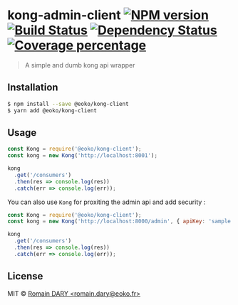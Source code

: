 # kong-admin-client [![NPM version][npm-image]][npm-url] [![Build Status][travis-image]][travis-url] [![Dependency Status][daviddm-image]][daviddm-url] [![Coverage percentage][coveralls-image]][coveralls-url]
> A simple and dumb kong api wrapper

## Installation

```sh
$ npm install --save @eoko/kong-client
$ yarn add @eoko/kong-client
```

## Usage

```js
const Kong = require('@eoko/kong-client');
const kong = new Kong('http://localhost:8001');

kong
  .get('/consumers')
  .then(res => console.log(res))
  .catch(err => console.log(err));
```

You can also use `Kong` for proxiting the admin api and add security :

```js
const Kong = require('@eoko/kong-client');
const kong = new Kong('http://localhost:8000/admin', { apiKey: 'sample', apiKeyName: 'apikey);

kong
  .get('/consumers')
  .then(res => console.log(res))
  .catch(err => console.log(err));
```

## License

MIT © [Romain DARY &lt;romain.dary@eoko.fr&gt;](http://eoko.fr)


[npm-image]: https://badge.fury.io/js/kong-admin-client.svg
[npm-url]: https://npmjs.org/package/kong-admin-client
[travis-image]: https://travis-ci.org/iam-merlin/kong-admin-client.svg?branch=master
[travis-url]: https://travis-ci.org/iam-merlin/kong-admin-client
[daviddm-image]: https://david-dm.org/iam-merlin/kong-admin-client.svg?theme=shields.io
[daviddm-url]: https://david-dm.org/iam-merlin/kong-admin-client
[coveralls-image]: https://coveralls.io/repos/iam-merlin/kong-admin-client/badge.svg
[coveralls-url]: https://coveralls.io/r/iam-merlin/kong-admin-client

